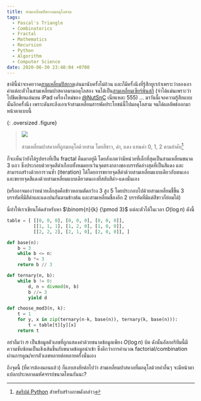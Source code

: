 ```yaml
---
title: สามเหลี่ยมปัสกาลมอดุโลสาม
tags:
  - Pascal's Triangle
  - Combinatorics
  - Fractal
  - Mathematics
  - Recursion
  - Python
  - Algorithm
  - Computer Science
date: 2020-06-30 23:48:04 +0700
---
```


ชาตินี้น่าจะเคยวาด[สามเหลี่ยมปัสกาล][pascal triangle]เล่นมานับครั้งไม่ถ้วน และก็มีครั้งนึงที่รู้สึกยูเรก้าเพราะว่าลองเอาค่าแต่ละตัวในสามเหลี่ยมปาสคาลมามอดุโลสอง จนได้เป็น[สามเหลี่ยมเซียร์พินสกิ][sierpinski triangle] (จำได้แม่นเพราะว่าไปขีดเขียนเล่นบน iPad เครื่องใหม่ของ [@NutSnC][] เนี่ยแหละ 555) ... มาวันนี้เจอความรู้สึกแบบนั้นอีกครั้งนึง เพราะดันทะลึงเอาเจ้าสามเหลี่ยมสารพัดประโยชน์นี้ไปมอดุโลสาม จนได้ผลลัพธ์ออกมาหน้าตาแบบนี้

{: .oversized .figure}
> ![](/images/math/pascal-mod3.png)
>
> สามเหลี่ยมปาสคาลที่ถูกมอดุโลด้วยสาม โดยสีขาว, ดำ, แดง แทนค่า 0, 1, 2 ตามลำดับ[^1]

ก็จะเห็นว่ายังได้รูปทรงที่เป็น fractal คืนมาอยู่ดี โดยสังเกตว่ามีหน่วยที่เล็กที่สุดเป็นสามเหลี่ยมขนาด 3 แถว ซึ่งประกอบด้วยจุดสีดำเกือบทั้งหมดยกเว้นจุดตรงกลางของบรรทัดล่างสุดที่เป็นสีแดง และสามารถสร้างด้วยการวนซ้ำ (iteration) ได้โดยการขยายจุดสีดำด้วยสามเหลี่ยมแบบเดียวกับตนเอง และขยายจุดสีแดงด้วยสามเหลี่ยมแบบเดียวตนเองที่สลับสีดำ-แดงนั่นเอง

(หรืออาจมองว่าหน่วยเล็กสุดคือข้าวหลามตัดกว้าง 3 สูง 5 โดยประกอบไปด้วยสามเหลี่ยมชี้ขึ้น 3 บรรทัดที่มีสีดำและแดงปนกันตามข้างต้น และสามเหลี่ยมชี้ลงอีก 2 บรรทัดที่มีแต่สีขาวก็ย่อมได้)

นี่ทำให้เราเขียนโค้ดสำหรับหา $\binom{n}{k} {\pmod 3}$ แต่ละตัวได้ในเวลา $O(\log n)$ ดังนี้

``` python
table = [ [[0, 0, 0], [0, 0, 0], [0, 0, 0]],
          [[1, 1, 1], [1, 2, 0], [1, 0, 0]],
          [[2, 2, 2], [2, 1, 0], [2, 0, 0]], ]

def base(n):
    b = 3
    while b <= n:
        b *= 3
    return b // 3

def ternary(n, b):
    while b != 0:
        d, n = divmod(n, b)
        b //= 3
        yield d

def choose_mod3(n, k):
    t = 1
    for y, x in zip(ternary(n-k, base(n)), ternary(k, base(n))):
        t = table[t][y][x]
    return t
```

อย่าลืมว่า $n$ เป็นข้อมูลตัวเลขที่ถูกแสดงค่าด้วยขนาดข้อมูลเพียง $O(\log n)$ บิต ดังนั้นอัลกอริทึมนี้มีความซับซ้อนเป็นเชิงเส้นขึ้นกับขนาดข้อมูลนำเข้า ซึ่งดีกว่าการคำนวณ factorial/combination ผ่านการคูณ/หารตัวเลขหลายต่อหลายครั้งนั่นเอง

ถึงจุดนี้ (ที่ควรต้องนอนแล้ว) ก็แอบสงสัยต่อไปว่า สามเหลี่ยมปาสคาลที่มอดุโลด้วยค่าอื่นๆ จะมีหน้าตาแปลกประหลาดมหัศจรรย์ขนาดไหนกันนะ?


[^1]: [สคริปต์ Python][self script] สำหรับสร้างภาพดังกล่าว


[self script]: /scripts/draw_pascal_mod3.py

[@NutSnC]: //twitter.com/NutSnC

[pascal triangle]: //en.wikipedia.org/wiki/Pascal%27s_triangle
[sierpinski triangle]: //en.wikipedia.org/wiki/Sierpi%C5%84ski_triangle
